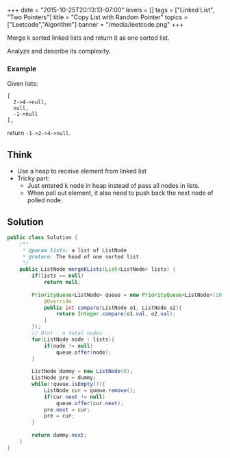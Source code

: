 +++
date = "2015-10-25T20:13:13-07:00"
levels = []
tags = ["Linked List", "Two Pointers"]
title = "Copy List with Random Pointer"
topics = ["Leetcode","Algorithm"]
banner = "/media/leetcode.png"
+++

Merge k sorted linked lists and return it as one sorted list.

Analyze and describe its complexity.
<!--more-->

### Example
Given lists:
```
[
  2->4->null,
  null,
  -1->null
],
```
return `-1->2->4->null`.

## Think
- Use a heap to receive element from linked list
- Tricky part: 
	- Just entered k node in heap instead of pass all nodes in lists.
	- When poll out element, it also need to push back the next node of polled node.


## Solution
```java
public class Solution {
    /**
     * @param lists: a list of ListNode
     * @return: The head of one sorted list.
     */
    public ListNode mergeKLists(List<ListNode> lists) {  
        if(lists == null)
            return null;
        
        PriorityQueue<ListNode> queue = new PriorityQueue<ListNode>(10, new Comparator<ListNode>(){
            @Override
            public int compare(ListNode o1, ListNode o2){
                return Integer.compare(o1.val, o2.val);
            }
        });
        // O(n) : n total nodes 
        for(ListNode node : lists){
            if(node != null)
                queue.offer(node);
        }
        
        ListNode dummy = new ListNode(0);
        ListNode pre = dummy;
        while(!queue.isEmpty()){
            ListNode cur = queue.remove();
            if(cur.next != null)
                queue.offer(cur.next);
            pre.next = cur;
            pre = cur;
        }
        
        return dummy.next;
    }
}
```
